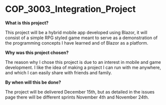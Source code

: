 # COP_3003_Integration_Project

**What is this project?**

This project will be a hybrid mobile app developed using Blazor, it will consist of a simple RPG styled game meant to serve as a demonstration of the programming concepts I have learned and of Blazor as a platform. 

**Why was this project chosen?**

The reason why I chose this project is due to an interest in mobile and game development. I like the idea of making a project I can run with me anywhere, and which I can easily share with friends and family.

**By when will this be done?**

The project will be delivered December 15th, but as detailed in the issues page there will be different sprints November 4th and November 24th.

